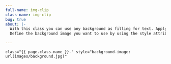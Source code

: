 ```yaml
---
full-name: img-clip
class-name: img-clip
bug: true
about: |-
  With this class you can use any background as filling for text. Apply it directly to an element containing text.
  Define the background image you want to use by using the style attribute or a css-file.

---
```

    class="{{ page.class-name }}-" style="background-image: url(images/background.jpg)"